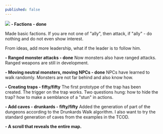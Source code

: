 ```yaml
---
published: false
---
```

![]({{site.baseurl}}/https://img.itch.zone/aW1nLzgyNjE0NjEuZ2lm/original/BZX9r4.gif)
**- Factions - done**

Made basic factions. If you are not one of "ally", then attack, if "ally" - do nothing and do not even show interest.

From ideas, add more leadership, what if the leader is to follow him.

**- Ranged monster attacks - done**
Now monsters also have ranged attacks. Ranged weapons are still in development.

**- Moving neutral monsters, moving NPCs - done**
NPCs have learned to walk randomly. Monsters are not far behind and also know how.

**- Creating traps - fifty/fifty**
The first prototype of the trap has been created. The trigger on the trap works. Two questions hung: how to hide the trap? how to make a semblance of a "stun" in actions.

**- Add caves - drunkards - fifty/fifty**
Added the generation of part of the dungeons according to the Drunkards Walk algorithm. I also want to try the standard generation of caves from the examples in the TCOD.

**- A scroll that reveals the entire map.**
